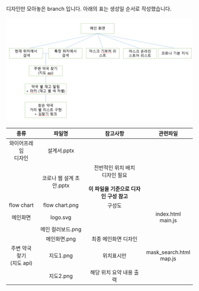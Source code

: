 디자인만 모아놓은 branch 입니다. 아래의 표는 생성일 순서로 작성했습니다.
<br><br>
![flowchart](https://github.com/kimkyeongnam/corona_mask/blob/design/flow%20chart.PNG)

|종류|파일명|참고사항|관련파일|
|:--:|:--:|:--:|:--:|
|와이어프레임<br>디자인|설계서.pptx|||
||코로나 웹 설계 초안.pptx|전반적인 위치 배치<br>디자인 필요<br><br>**이 파일을 기준으로 디자인 구성 참고**||
|flow chart|flow chart.png|구성도||
|메인화면|logo.svg||index.html<br>main.js|
||메인 컬러보드.png|||
||메인화면.png|최종 메인화면 디자인||
|주변 약국 찾기<br>(지도 api)|지도1.png|위치표시만|mask_search.html<br>map.js|
||지도2.png|해당 위치 요약 내용 출력||
